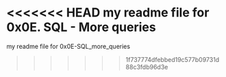 <<<<<<< HEAD
my readme file for 0x0E. SQL - More queries
=======
my readme file for 0x0E-SQL_more_queries
>>>>>>> 1f737774dfebbed19c577b09731d88c3fdb96d3e
